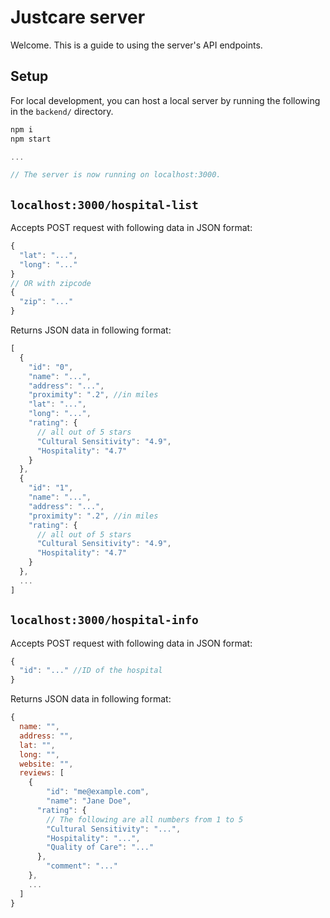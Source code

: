 # Justcare server
Welcome. This is a guide to using the server's API endpoints.

## Setup
For local development, you can host a local server by running the following in
the `backend/` directory.
```js
npm i
npm start

...

// The server is now running on localhost:3000.
```

## `localhost:3000/hospital-list`
Accepts POST request with following data in JSON format:
```js
{
  "lat": "...",
  "long": "..."
}
// OR with zipcode
{
  "zip": "..."
}
```
Returns JSON data in following format:
```js
[
  {
    "id": "0",
    "name": "...",
    "address": "...",
    "proximity": ".2", //in miles
    "lat": "...",
    "long": "...",
    "rating": {
      // all out of 5 stars
      "Cultural Sensitivity": "4.9",
      "Hospitality": "4.7"
    }
  },
  {
    "id": "1",
    "name": "...",
    "address": "...",
    "proximity": ".2", //in miles
    "rating": {
      // all out of 5 stars
      "Cultural Sensitivity": "4.9",
      "Hospitality": "4.7"
    }
  },
  ...
]
```

## `localhost:3000/hospital-info`
Accepts POST request with following data in JSON format:
```js
{
  "id": "..." //ID of the hospital
}
```
Returns JSON data in following format:
```js
{
  name: "",
  address: "",
  lat: "",
  long: "",
  website: "",
  reviews: [
    {
  		"id": "me@example.com",
  		"name": "Jane Doe",
      "rating": {
        // The following are all numbers from 1 to 5
        "Cultural Sensitivity": "...",
        "Hospitality": "...",
        "Quality of Care": "..."
      },
  		"comment": "..."
    },
    ...
  ]
}
```
